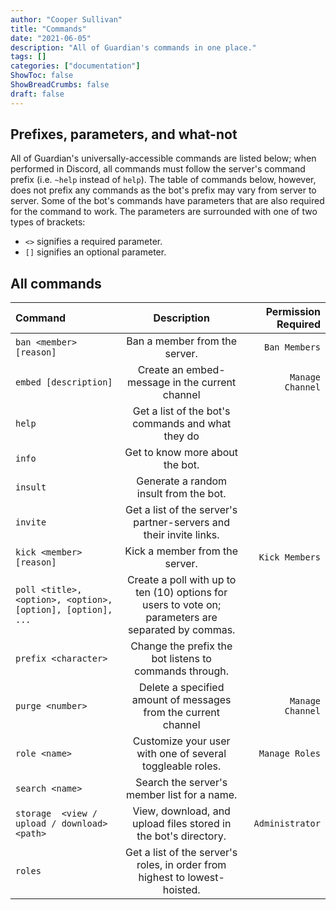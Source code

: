 ```yaml
---
author: "Cooper Sullivan"
title: "Commands"
date: "2021-06-05"
description: "All of Guardian's commands in one place."
tags: []
categories: ["documentation"]
ShowToc: false
ShowBreadCrumbs: false
draft: false
---
```


## Prefixes, parameters, and what-not
All of Guardian's universally-accessible commands are listed below; when performed in Discord, all commands
must follow the server's command prefix (i.e. ``~help`` instead of ``help``). The table of commands below, however,
does not prefix any commands as the bot's prefix may vary from server to server. Some of the bot's commands have
parameters that are also required for the command to work. The parameters are surrounded with one of two types of brackets:
* ``<>`` signifies a required parameter.
* ``[]`` signifies an optional parameter.

## All commands
| Command | Description | Permission Required |
| :- | :-: | -: |
| ``ban <member> [reason]`` | Ban a member from the server. | ``Ban Members`` |
| ``embed [description]`` | Create an embed-message in the current channel | ``Manage Channel`` |
| ``help`` | Get a list of the bot's commands and what they do ||
| ``info`` | Get to know more about the bot. ||
| ``insult`` | Generate a random insult from the bot. ||
| ``invite`` | Get a list of the server's partner-servers and their invite links. ||
| ``kick <member> [reason]`` | Kick a member from the server. | ``Kick Members`` |
| ``poll <title>, <option>, <option>, [option], [option], ...`` | Create a poll with up to ten (10) options for users to vote on; parameters are separated by commas. ||
| ``prefix <character>`` | Change the prefix the bot listens to commands through. ||
| ``purge <number>`` | Delete a specified amount of messages from the current channel | ``Manage Channel`` |
| ``role <name>`` | Customize your user with one of several toggleable roles. | ``Manage Roles`` |
| ``search <name>`` | Search the server's member list for a name. ||
| ``storage	 <view / upload / download> <path>`` | View, download, and upload files stored in the bot's directory. | ``Administrator`` |
| ``roles`` | Get a list of the server's roles, in order from highest to lowest-hoisted. ||